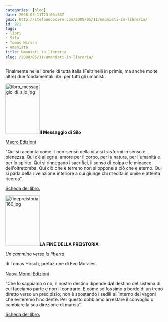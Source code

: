 ```yaml
---
categories: [blog]
date: 2008-05-11T23:06:33Z
guid: http://stefanocecere.com/2008/05/11/umanisti-in-libreria/
id: 921
tags:
- libri
- Silo
- Tomas Hirsch
- umanista
title: Umanisti in libreria
slug: /2008/05/11/umanisti-in-libreria/
---
```


Finalmente nelle librerie di tutta italia (Feltrinelli in primis, ma anche molte altre) due fondamentali libri per tutti gli umanisti:

[<img class="alignleft" src="http://stefanocecere.com/wp-content/uploads/sites/3/2008/05/libro_messaggio_di_silo.jpg" alt="libro_messaggio_di_silo.jpg" width="109" height="160" />](http://macroedizioni.it/libro.php?id_libro=1355)**Il Messaggio di Silo**
  
[Macro Edizioni](http://www.macroedizioni.it/)

"Qui si racconta come il non-senso della vita si trasformi in senso e pienezza. Qui c’è allegria, amore per il corpo, per la natura, per l'umanità e per lo spirito. Qui si rinnegano i sacrifici, il senso di colpa e le minacce dell'oltretomba. Qui ciò che è terreno non si oppone a ciò che è eterno. Qui si parla della rivelazione interiore a cui giunge chi medita in umile e attenta ricerca".

[Scheda del libro.](http://macroedizioni.it/libro.php?id_libro=1355)

[<img class="alignleft" src="http://stefanocecere.com/wp-content/uploads/sites/3/2008/05/finepreistoria160.jpg" alt="finepreistoria160.jpg" width="109" height="160" />](http://www.nuovimondi.info/modules.php?op=modload&name=News&file=article&sid=2251)**LA FINE DELLA PREISTORIA**
  
_Un cammino verso la libertà_
  
di Tomas Hirsch, prefazione di Evo Morales
  
[Nuovi Mondi Edizioni](http://www.nuovimondi.info/)

“Che lo sappiamo o no, il nostro destino dipende dal destino del sistema di cui facciamo parte e non il contrario. È come se fossimo a bordo di un treno diretto verso un precipizio; non è spostando i sedili all’interno dei vagoni che eviteremo l’incidente. Per questo dobbiamo arrestare il convoglio o cambiare la sua direzione di marcia”.

[Scheda del libro.](http://www.nuovimondi.info/modules.php?op=modload&name=News&file=article&sid=2251)